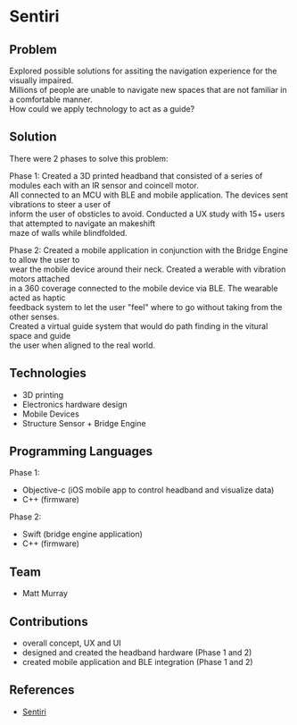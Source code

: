 # Sentiri

## Problem
Explored possible solutions for assiting the navigation experience for the visually impaired.  
Millions of people are unable to navigate new spaces that are not familiar in a comfortable manner.  
How could we apply technology to act as a guide?

## Solution
There were 2 phases to solve this problem:

Phase 1:
Created a 3D printed headband that consisted of a series of modules each with an IR sensor and coincell motor.  
All connected to an MCU with BLE and mobile application. The devices sent vibrations to steer a user of  
inform the user of obsticles to avoid. Conducted a UX study with 15+ users that attempted to navigate an makeshift  
maze of walls while blindfolded.

Phase 2:
Created a mobile application in conjunction with the Bridge Engine to allow the user to  
wear the mobile device around their neck. Created a werable with vibration motors attached  
in a 360 coverage connected to the mobile device via BLE. The wearable acted as haptic  
feedback system to let the user "feel" where to go without taking from the other senses.  
Created a virtual guide system that would do path finding in the vitural space and guide  
the user when aligned to the real world.

## Technologies
* 3D printing
* Electronics hardware design
* Mobile Devices
* Structure Sensor + Bridge Engine

## Programming Languages
Phase 1:
* Objective-c (iOS mobile app to control headband and visualize data)
* C++ (firmware)

Phase 2:
* Swift (bridge engine application)
* C++ (firmware)

## Team
* Matt Murray

## Contributions
* overall concept, UX and UI
* designed and created the headband hardware (Phase 1 and 2)
* created mobile application and BLE integration (Phase 1 and 2)


## References
* [Sentiri](https://vimeo.com/144912610)